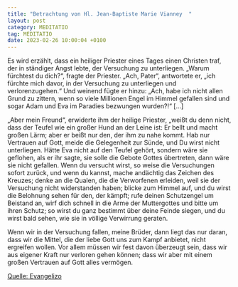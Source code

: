 ```yaml
---
title: "Betrachtung von Hl. Jean-Baptiste Marie Vianney  "
layout: post
category: MEDITATIO
tag: MEDITATIO
date: 2023-02-26 10:00:04 +0100
---
```

Es wird erzählt, dass ein heiliger Priester eines Tages einen Christen traf, der in ständiger Angst lebte, der Versuchung zu unterliegen. „Warum fürchtest du dich?“, fragte der Priester. „Ach, Pater“, antwortete er, „ich fürchte mich davor, in der Versuchung zu unterliegen und verlorenzugehen.“ Und weinend fügte er hinzu: „Ach, habe ich nicht allen Grund zu zittern, wenn so viele Millionen Engel im Himmel gefallen sind und sogar Adam und Eva im Paradies bezwungen wurden?!“ […]

„Aber mein Freund“, erwiderte ihm der heilige Priester, „weißt du denn nicht, dass der Teufel wie ein großer Hund an der Leine ist: Er bellt und macht großen Lärm; aber er beißt nur den, der ihm zu nahe kommt. Hab nur Vertrauen auf Gott, meide die Gelegenheit zur Sünde, und Du wirst nicht unterliegen. Hätte Eva nicht auf den Teufel gehört, sondern wäre sie geflohen, als er ihr sagte, sie solle die Gebote Gottes übertreten, dann wäre sie nicht gefallen. Wenn du versucht wirst, so weise die Versuchungen sofort zurück, und wenn du kannst, mache andächtig das Zeichen des Kreuzes; denke an die Qualen, die die Verworfenen erleiden, weil sie der Versuchung nicht widerstanden haben; blicke zum Himmel auf, und du wirst die Belohnung sehen für den, der kämpft; rufe deinen Schutzengel um Beistand an, wirf dich schnell in die Arme der Muttergottes und bitte um ihren Schutz; so wirst du ganz bestimmt über deine Feinde siegen, und du wirst bald sehen, wie sie in völlige Verwirrung geraten.

Wenn wir in der Versuchung fallen, meine Brüder, dann liegt das nur daran, dass wir die Mittel, die der liebe Gott uns zum Kampf anbietet, nicht ergreifen wollen. Vor allem müssen wir fest davon überzeugt sein, dass wir aus eigener Kraft nur verloren gehen können; dass wir aber mit einem großen Vertrauen auf Gott alles vermögen.


[Quelle: Evangelizo](https://evangeliumtagfuertag.org/DE/gospel)